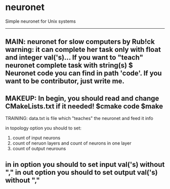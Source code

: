 # neuronet
Simple neuronet for Unix systems


------------------------------------------------------------------------------------------
MAIN:
neuronet for slow computers by Rub!ck
warning: it can complete her task only with float and integer val('s)... If you want to "teach" neuronet complete task with string(s) $
Neuronet code you can find in path 'code'.
If you want to be contributor, just write me.
------------------------------------------------------------------------------------------

MAKEUP:
In begin, you should read and change CMakeLists.txt if it needed!
$cmake code
$make
------------------------------------------------------------------------------------------

TRAINING:
data.txt is file which "teaches" the neuronet and feed it info

in topology option you should to set:
  1) count of input neurons
  2) count of neruon layers and count of neurons in one layer
  3) count of output neurouns

in in option you should to set input val('s) without ","
in out option you should to set output val('s) without ","
------------------------------------------------------------------------------------------

